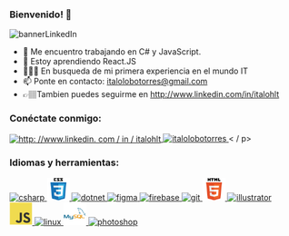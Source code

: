 ### Bienvenido! 👋

![bannerLinkedIn](https://user-images.githubusercontent.com/62452222/117540379-7e85c680-afe5-11eb-8a24-ac3114333bc0.jpg)


- 🔭 Me encuentro trabajando en C# y JavaScript.
- 🌱 Estoy aprendiendo React.JS
- 👨🏽‍💻 En busqueda de mi primera experiencia en el mundo IT
- 📫 Ponte en contacto: italolobotorres@gmail.com
- 👉🏽Tambien puedes seguirme en http://www.linkedin.com/in/italohlt

<h3 align = "left"> Conéctate conmigo: </h3>
<p align = "izquierda">
<a href="https://linkedin.com/in/http://www.linkedin.com/in/italohlt" target="blank"> <img align = "center" src = "https : //raw.githubusercontent.com/rahuldkjain/github-profile-readme-generator/neutral-icons/src/images/icons/Social/linked-in-alt.svg "alt =" http: //www.linkedin. com / in / italohlt "height =" 30 "width =" 40 "/> </a>
<a href="https://instagram.com/italolobotorres" target="blank"> <img align =" centro " src = "https: //raw.githubusercontent.com / rahuldkjain / github-profile-readme-generator / neutral-icons / src / images / icons / Social / instagram.svg "alt =" italolobotorres "height =" 30 "width =" 40 "/> </a>
< / p>

<h3 align = "left"> Idiomas y herramientas: </h3>
<p align = "left"> <a href="https://www.w3schools.com/cs/" target="_blank"> <img src = "https://raw.githubusercontent.com/devicons/devicon /master/icons/csharp/csharp-original.svg "alt =" csharp "width =" 40 "height =" 40 "/> </a> <a href =" https://www.w3schools.com/css / "target =" _ blank "> <img src =" https://raw.githubusercontent.com/devicons/devicon/master/icons/css3/css3-original-wordmark.svg "alt =" css3 "width =" 40 "height =" 40 "/> </a> <a href="https://dotnet.microsoft.com/" target="_blank"> <img src =" https: //raw.githubusercontent.com / devicons / devicon / master / icons / dot-net / dot-net-original-wordmark.svg "alt =" dotnet "width =" 40 "height =" 40 "/> </a> <a href =" https://www.figma.com/ "target =" _ blank "> <img src =" https://www.vectorlogo.zone/logos/figma/figma-icon.svg "alt =" figma "width =" 40 "altura =" 40 "/> </a> <a href="https://firebase.google.com/" target="_blank"> <img src =" https://www.vectorlogo.zone/ logos / firebase / firebase-icon.svg "alt =" firebase "width =" 40 "height =" 40 "/> </a> <a href =" https://git-scm.com/ "target =" _blank "> <img src =" https: // www.vectorlogo.zone/logos/git-scm/git-scm-icon.svg "alt =" git "width =" 40 "height =" 40 "/> </a> <a href =" https: // www. w3.org/html/ "target =" _ blank "> <img src =" https://raw.githubusercontent.com/devicons/devicon/master/icons/html5/html5-original-wordmark.svg "alt =" html5 "width =" 40 "height =" 40 "/> </a> <a href="https://www.adobe.com/in/products/illustrator.html" target="_blank"> <img src = "https://www.vectorlogo.zone/logos/adobe_illustrator/adobe_illustrator-icon.svg" alt = "illustrator" width = "40" height = "40" /> </a> <a href = "https: / /developer.mozilla.org / en-US / docs / Web / JavaScript "target =" _ blank "> <img src =" https://raw.githubusercontent.com/devicons/devicon/master/icons/javascript/javascript-original.svg "alt = "javascript" width = "40" height = "40" /> </a> <a href="https://www.linux.org/" target="_blank"> <img src = "https: / /raw.githubusercontent.com/devicons/devicon/master/icons/linux/linux-original.svg "alt =" linux "width =" 40 "height =" 40 "/> </a> <a href =" https : //www.mysql.com/ "target =" _ blank "> <img src =" https://raw.githubusercontent.com/devicons/devicon/master/icons/mysql/mysql-original-wordmark.svg "alt = "mysql" width = "40 "altura =" 40 "/> </a> <a href="https://www.photoshop.com/en" target="_blank"> <img src =" https://raw.githubusercontent.com /devicons/devicon/master/icons/photoshop/photoshop-line.svg "alt =" photoshop "width =" 40 "height =" 40 "/> </a> </p>
